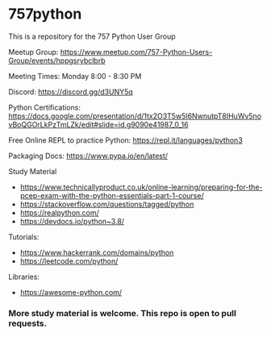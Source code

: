 # 757python
This is a repository for the 757 Python User Group

Meetup Group:
https://www.meetup.com/757-Python-Users-Group/events/hppgsrybclbrb

Meeting Times:
Monday 8:00 - 8:30 PM

Discord:
https://discord.gg/d3UNY5q

Python Certifications:
https://docs.google.com/presentation/d/1tx2O3T5w5I6NwnutpT8IHuWv5novBoQGOrLkPzTmLZk/edit#slide=id.g9090e41987_0_16

Free Online REPL to practice Python:
https://repl.it/languages/python3

Packaging Docs:
https://www.pypa.io/en/latest/

Study Material

 - https://www.technicallyproduct.co.uk/online-learning/preparing-for-the-pcep-exam-with-the-python-essentials-part-1-course/
 - https://stackoverflow.com/questions/tagged/python
 - https://realpython.com/
 - https://devdocs.io/python~3.8/
 
Tutorials:
 - https://www.hackerrank.com/domains/python
 - https://leetcode.com/python/

Libraries:
 - https://awesome-python.com/
 
### More study material is welcome. This repo is open to pull requests.
